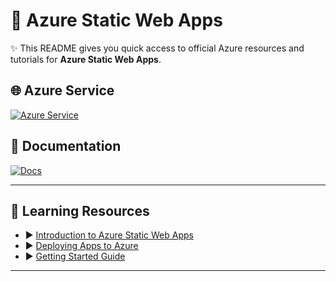 # 🚀 Azure Static Web Apps

✨ This README gives you quick access to official Azure resources and tutorials for **Azure Static Web Apps**.

## 🌐 Azure Service
[![Azure Service](https://img.shields.io/badge/Azure-Service-blue?logo=microsoft-azure)](https://azure.microsoft.com/fr-fr/products/app-service/static/?msockid=367e7318f2246aa42dbf67d1f32c6b82)

## 📖 Documentation
[![Docs](https://img.shields.io/badge/Docs-Azure%20Static%20Web%20Apps-success?logo=readthedocs)](https://learn.microsoft.com/en-us/azure/static-web-apps/)

---

## 🎥 Learning Resources
- ▶️ [Introduction to Azure Static Web Apps](https://www.youtube.com/watch?v=igkqYNnO8Xg)  
- ▶️ [Deploying Apps to Azure](https://www.youtube.com/watch?v=MQdIiJh6AGc)  
- ▶️ [Getting Started Guide](https://www.youtube.com/watch?v=uGcPVg_iaj4)

---

